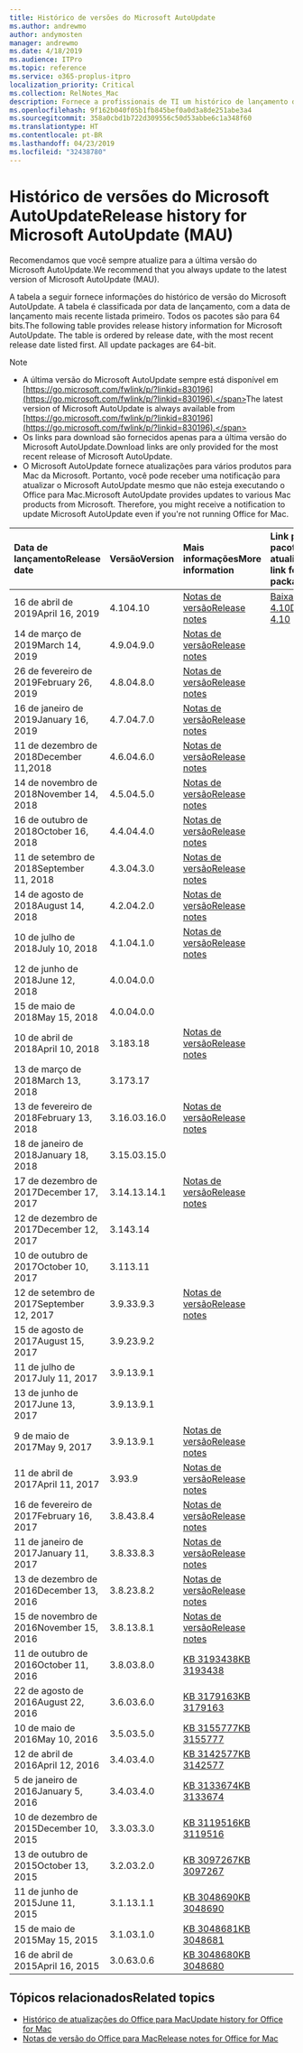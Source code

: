 ```yaml
---
title: Histórico de versões do Microsoft AutoUpdate
ms.author: andrewmo
author: andymosten
manager: andrewmo
ms.date: 4/18/2019
ms.audience: ITPro
ms.topic: reference
ms.service: o365-proplus-itpro
localization_priority: Critical
ms.collection: RelNotes_Mac
description: Fornece a profissionais de TI um histórico de lançamento do Microsoft AutoUpdate
ms.openlocfilehash: 9f162b040f05b1fb845bef0a0d3a8de251abe3a4
ms.sourcegitcommit: 358a0cbd1b722d309556c50d53abbe6c1a348f60
ms.translationtype: HT
ms.contentlocale: pt-BR
ms.lasthandoff: 04/23/2019
ms.locfileid: "32438780"
---
```

# <a name="release-history-for-microsoft-autoupdate-mau"></a><span data-ttu-id="b8f28-103">Histórico de versões do Microsoft AutoUpdate</span><span class="sxs-lookup"><span data-stu-id="b8f28-103">Release history for Microsoft AutoUpdate (MAU)</span></span>
 
<span data-ttu-id="b8f28-104">Recomendamos que você sempre atualize para a última versão do Microsoft AutoUpdate.</span><span class="sxs-lookup"><span data-stu-id="b8f28-104">We recommend that you always update to the latest version of Microsoft AutoUpdate (MAU).</span></span>

<span data-ttu-id="b8f28-p101">A tabela a seguir fornece informações do histórico de versão do Microsoft AutoUpdate. A tabela é classificada por data de lançamento, com a data de lançamento mais recente listada primeiro. Todos os pacotes são para 64 bits.</span><span class="sxs-lookup"><span data-stu-id="b8f28-p101">The following table provides release history information for Microsoft AutoUpdate. The table is ordered by release date, with the most recent release date listed first. All update packages are 64-bit.</span></span>


> [!NOTE]
> - <span data-ttu-id="b8f28-108">A última versão do Microsoft AutoUpdate sempre está disponível em [https://go.microsoft.com/fwlink/p/?linkid=830196](https://go.microsoft.com/fwlink/p/?linkid=830196).</span><span class="sxs-lookup"><span data-stu-id="b8f28-108">The latest version of Microsoft AutoUpdate is always available from [https://go.microsoft.com/fwlink/p/?linkid=830196](https://go.microsoft.com/fwlink/p/?linkid=830196).</span></span>
> - <span data-ttu-id="b8f28-109">Os links para download são fornecidos apenas para a última versão do Microsoft AutoUpdate.</span><span class="sxs-lookup"><span data-stu-id="b8f28-109">Download links are only provided for the most recent release of Microsoft AutoUpdate.</span></span>
> - <span data-ttu-id="b8f28-p102">O Microsoft AutoUpdate fornece atualizações para vários produtos para Mac da Microsoft. Portanto, você pode receber uma notificação para atualizar o Microsoft AutoUpdate mesmo que não esteja executando o Office para Mac.</span><span class="sxs-lookup"><span data-stu-id="b8f28-p102">Microsoft AutoUpdate provides updates to various Mac products from Microsoft. Therefore, you might receive a notification to update Microsoft AutoUpdate even if you're not running Office for Mac.</span></span>
  
|<span data-ttu-id="b8f28-112">**Data de lançamento**</span><span class="sxs-lookup"><span data-stu-id="b8f28-112">**Release date**</span></span>|<span data-ttu-id="b8f28-113">**Versão**</span><span class="sxs-lookup"><span data-stu-id="b8f28-113">**Version**</span></span>|<span data-ttu-id="b8f28-114">**Mais informações**</span><span class="sxs-lookup"><span data-stu-id="b8f28-114">**More information**</span></span>|<span data-ttu-id="b8f28-115">**Link para baixar o pacote de atualização**</span><span class="sxs-lookup"><span data-stu-id="b8f28-115">**Download link for the update package**</span></span>|
|:-----|:-----|:-----|:-----|
|<span data-ttu-id="b8f28-116">16 de abril de 2019</span><span class="sxs-lookup"><span data-stu-id="b8f28-116">April 16, 2019</span></span> <br/>|<span data-ttu-id="b8f28-117">4.10</span><span class="sxs-lookup"><span data-stu-id="b8f28-117">4.10</span></span> <br/> | [<span data-ttu-id="b8f28-118">Notas de versão</span><span class="sxs-lookup"><span data-stu-id="b8f28-118">Release notes</span></span>](release-notes-office-for-mac.md#April-2019-release) <br/> |[<span data-ttu-id="b8f28-119">Baixar MAU 4.10</span><span class="sxs-lookup"><span data-stu-id="b8f28-119">Download MAU 4.10</span></span>](https://go.microsoft.com/fwlink/p/?linkid=830196) <br/> |
|<span data-ttu-id="b8f28-120">14 de março de 2019</span><span class="sxs-lookup"><span data-stu-id="b8f28-120">March 14, 2019</span></span> <br/>|<span data-ttu-id="b8f28-121">4.9.0</span><span class="sxs-lookup"><span data-stu-id="b8f28-121">4.9.0</span></span> <br/> | [<span data-ttu-id="b8f28-122">Notas de versão</span><span class="sxs-lookup"><span data-stu-id="b8f28-122">Release notes</span></span>](release-notes-office-for-mac.md#march-2019-release) <br/> | <br/> |
|<span data-ttu-id="b8f28-123">26 de fevereiro de 2019</span><span class="sxs-lookup"><span data-stu-id="b8f28-123">February 26, 2019</span></span> <br/>|<span data-ttu-id="b8f28-124">4.8.0</span><span class="sxs-lookup"><span data-stu-id="b8f28-124">4.8.0</span></span> <br/> | [<span data-ttu-id="b8f28-125">Notas de versão</span><span class="sxs-lookup"><span data-stu-id="b8f28-125">Release notes</span></span>](release-notes-office-for-mac.md#january-2019-release) <br/> |<br/> |
|<span data-ttu-id="b8f28-126">16 de janeiro de 2019</span><span class="sxs-lookup"><span data-stu-id="b8f28-126">January 16, 2019</span></span> <br/>|<span data-ttu-id="b8f28-127">4.7.0</span><span class="sxs-lookup"><span data-stu-id="b8f28-127">4.7.0</span></span> <br/> | [<span data-ttu-id="b8f28-128">Notas de versão</span><span class="sxs-lookup"><span data-stu-id="b8f28-128">Release notes</span></span>](release-notes-office-for-mac.md#january-2019-release) <br/> | |
|<span data-ttu-id="b8f28-129">11 de dezembro de 2018</span><span class="sxs-lookup"><span data-stu-id="b8f28-129">December 11,2018</span></span> <br/>|<span data-ttu-id="b8f28-130">4.6.0</span><span class="sxs-lookup"><span data-stu-id="b8f28-130">4.6.0</span></span> <br/> | [<span data-ttu-id="b8f28-131">Notas de versão</span><span class="sxs-lookup"><span data-stu-id="b8f28-131">Release notes</span></span>](release-notes-office-for-mac.md#december-2018-release) <br/> ||
|<span data-ttu-id="b8f28-132">14 de novembro de 2018</span><span class="sxs-lookup"><span data-stu-id="b8f28-132">November 14, 2018</span></span> <br/> |<span data-ttu-id="b8f28-133">4.5.0</span><span class="sxs-lookup"><span data-stu-id="b8f28-133">4.5.0</span></span> <br/> |[<span data-ttu-id="b8f28-134">Notas de versão</span><span class="sxs-lookup"><span data-stu-id="b8f28-134">Release notes</span></span>](release-notes-office-for-mac.md#november-2018-release) <br/> | |
|<span data-ttu-id="b8f28-135">16 de outubro de 2018</span><span class="sxs-lookup"><span data-stu-id="b8f28-135">October 16, 2018</span></span> <br/> |<span data-ttu-id="b8f28-136">4.4.0</span><span class="sxs-lookup"><span data-stu-id="b8f28-136">4.4.0</span></span> <br/> |[<span data-ttu-id="b8f28-137">Notas de versão</span><span class="sxs-lookup"><span data-stu-id="b8f28-137">Release notes</span></span>](release-notes-office-for-mac.md#october-2018-release) <br/> | |
|<span data-ttu-id="b8f28-138">11 de setembro de 2018</span><span class="sxs-lookup"><span data-stu-id="b8f28-138">September 11, 2018</span></span>  <br/> |<span data-ttu-id="b8f28-139">4.3.0</span><span class="sxs-lookup"><span data-stu-id="b8f28-139">4.3.0</span></span>  <br/> |[<span data-ttu-id="b8f28-140">Notas de versão</span><span class="sxs-lookup"><span data-stu-id="b8f28-140">Release notes</span></span>](release-notes-office-for-mac.md#september-2018-release) <br/> | |
|<span data-ttu-id="b8f28-141">14 de agosto de 2018</span><span class="sxs-lookup"><span data-stu-id="b8f28-141">August 14, 2018</span></span>  <br/> |<span data-ttu-id="b8f28-142">4.2.0</span><span class="sxs-lookup"><span data-stu-id="b8f28-142">4.2.0</span></span>  <br/> |[<span data-ttu-id="b8f28-143">Notas de versão</span><span class="sxs-lookup"><span data-stu-id="b8f28-143">Release notes</span></span>](release-notes-office-for-mac.md#august-2018-release) <br/> | |
|<span data-ttu-id="b8f28-144">10 de julho de 2018</span><span class="sxs-lookup"><span data-stu-id="b8f28-144">July 10, 2018</span></span>  <br/> |<span data-ttu-id="b8f28-145">4.1.0</span><span class="sxs-lookup"><span data-stu-id="b8f28-145">4.1.0</span></span>  <br/> |[<span data-ttu-id="b8f28-146">Notas de versão</span><span class="sxs-lookup"><span data-stu-id="b8f28-146">Release notes</span></span>](release-notes-office-for-mac.md#july-2018-release) <br/> | |
|<span data-ttu-id="b8f28-147">12 de junho de 2018</span><span class="sxs-lookup"><span data-stu-id="b8f28-147">June 12, 2018</span></span>  <br/> |<span data-ttu-id="b8f28-148">4.0.0</span><span class="sxs-lookup"><span data-stu-id="b8f28-148">4.0.0</span></span>  <br/> |||
|<span data-ttu-id="b8f28-149">15 de maio de 2018</span><span class="sxs-lookup"><span data-stu-id="b8f28-149">May 15, 2018</span></span>  <br/> |<span data-ttu-id="b8f28-150">4.0.0</span><span class="sxs-lookup"><span data-stu-id="b8f28-150">4.0.0</span></span>  <br/> |||
|<span data-ttu-id="b8f28-151">10 de abril de 2018</span><span class="sxs-lookup"><span data-stu-id="b8f28-151">April 10, 2018</span></span>  <br/> |<span data-ttu-id="b8f28-152">3.18</span><span class="sxs-lookup"><span data-stu-id="b8f28-152">3.18</span></span>  <br/> |[<span data-ttu-id="b8f28-153">Notas de versão</span><span class="sxs-lookup"><span data-stu-id="b8f28-153">Release notes</span></span>](release-notes-office-for-mac.md#april-2018-release) <br/> ||
|<span data-ttu-id="b8f28-154">13 de março de 2018</span><span class="sxs-lookup"><span data-stu-id="b8f28-154">March 13, 2018</span></span>  <br/> |<span data-ttu-id="b8f28-155">3.17</span><span class="sxs-lookup"><span data-stu-id="b8f28-155">3.17</span></span>  <br/> |||
|<span data-ttu-id="b8f28-156">13 de fevereiro de 2018</span><span class="sxs-lookup"><span data-stu-id="b8f28-156">February 13, 2018</span></span>  <br/> |<span data-ttu-id="b8f28-157">3.16.0</span><span class="sxs-lookup"><span data-stu-id="b8f28-157">3.16.0</span></span>  <br/> |[<span data-ttu-id="b8f28-158">Notas de versão</span><span class="sxs-lookup"><span data-stu-id="b8f28-158">Release notes</span></span>](release-notes-office-for-mac.md#february-2018-release) <br/> | <br/> |
|<span data-ttu-id="b8f28-159">18 de janeiro de 2018</span><span class="sxs-lookup"><span data-stu-id="b8f28-159">January 18, 2018</span></span>  <br/> |<span data-ttu-id="b8f28-160">3.15.0</span><span class="sxs-lookup"><span data-stu-id="b8f28-160">3.15.0</span></span>  <br/> |<br/> |
|<span data-ttu-id="b8f28-161">17 de dezembro de 2017</span><span class="sxs-lookup"><span data-stu-id="b8f28-161">December 17, 2017</span></span>  <br/> |<span data-ttu-id="b8f28-162">3.14.1</span><span class="sxs-lookup"><span data-stu-id="b8f28-162">3.14.1</span></span>  <br/> |[<span data-ttu-id="b8f28-163">Notas de versão</span><span class="sxs-lookup"><span data-stu-id="b8f28-163">Release notes</span></span>](release-notes-office-for-mac.md#december-2017-release) <br/> | <br/> |
|<span data-ttu-id="b8f28-164">12 de dezembro de 2017</span><span class="sxs-lookup"><span data-stu-id="b8f28-164">December 12, 2017</span></span>  <br/> |<span data-ttu-id="b8f28-165">3.14</span><span class="sxs-lookup"><span data-stu-id="b8f28-165">3.14</span></span>  <br/> ||  <br/> |
|<span data-ttu-id="b8f28-166">10 de outubro de 2017</span><span class="sxs-lookup"><span data-stu-id="b8f28-166">October 10, 2017</span></span>  <br/> |<span data-ttu-id="b8f28-167">3.11</span><span class="sxs-lookup"><span data-stu-id="b8f28-167">3.11</span></span>  <br/> ||<br/> |
|<span data-ttu-id="b8f28-168">12 de setembro de 2017</span><span class="sxs-lookup"><span data-stu-id="b8f28-168">September 12, 2017</span></span>  <br/> |<span data-ttu-id="b8f28-169">3.9.3</span><span class="sxs-lookup"><span data-stu-id="b8f28-169">3.9.3</span></span>  <br/> |[<span data-ttu-id="b8f28-170">Notas de versão</span><span class="sxs-lookup"><span data-stu-id="b8f28-170">Release notes</span></span>](release-notes-office-for-mac.md#september-2017-release) <br/> |<br/> |
|<span data-ttu-id="b8f28-171">15 de agosto de 2017</span><span class="sxs-lookup"><span data-stu-id="b8f28-171">August 15, 2017</span></span>  <br/> |<span data-ttu-id="b8f28-172">3.9.2</span><span class="sxs-lookup"><span data-stu-id="b8f28-172">3.9.2</span></span>  <br/> || <br/> |
|<span data-ttu-id="b8f28-173">11 de julho de 2017</span><span class="sxs-lookup"><span data-stu-id="b8f28-173">July 11, 2017</span></span>  <br/> |<span data-ttu-id="b8f28-174">3.9.1</span><span class="sxs-lookup"><span data-stu-id="b8f28-174">3.9.1</span></span>  <br/> || <br/> |
|<span data-ttu-id="b8f28-175">13 de junho de 2017</span><span class="sxs-lookup"><span data-stu-id="b8f28-175">June 13, 2017</span></span>  <br/> |<span data-ttu-id="b8f28-176">3.9.1</span><span class="sxs-lookup"><span data-stu-id="b8f28-176">3.9.1</span></span>  <br/> || <br/> |
|<span data-ttu-id="b8f28-177">9 de maio de 2017</span><span class="sxs-lookup"><span data-stu-id="b8f28-177">May 9, 2017</span></span>  <br/> |<span data-ttu-id="b8f28-178">3.9.1</span><span class="sxs-lookup"><span data-stu-id="b8f28-178">3.9.1</span></span>  <br/> |[<span data-ttu-id="b8f28-179">Notas de versão</span><span class="sxs-lookup"><span data-stu-id="b8f28-179">Release notes</span></span>](release-notes-office-for-mac.md#may-2017-release) <br/> | <br/> |
|<span data-ttu-id="b8f28-180">11 de abril de 2017</span><span class="sxs-lookup"><span data-stu-id="b8f28-180">April 11, 2017</span></span>  <br/> |<span data-ttu-id="b8f28-181">3.9</span><span class="sxs-lookup"><span data-stu-id="b8f28-181">3.9</span></span>  <br/> |[<span data-ttu-id="b8f28-182">Notas de versão</span><span class="sxs-lookup"><span data-stu-id="b8f28-182">Release notes</span></span>](release-notes-office-for-mac.md#april-2017-release) <br/> |  <br/> |
|<span data-ttu-id="b8f28-183">16 de fevereiro de 2017</span><span class="sxs-lookup"><span data-stu-id="b8f28-183">February 16, 2017</span></span>  <br/> |<span data-ttu-id="b8f28-184">3.8.4</span><span class="sxs-lookup"><span data-stu-id="b8f28-184">3.8.4</span></span>  <br/> |[<span data-ttu-id="b8f28-185">Notas de versão</span><span class="sxs-lookup"><span data-stu-id="b8f28-185">Release notes</span></span>](release-notes-office-for-mac.md#february-2017-release) <br/> | <br/> |
|<span data-ttu-id="b8f28-186">11 de janeiro de 2017</span><span class="sxs-lookup"><span data-stu-id="b8f28-186">January 11, 2017</span></span>  <br/> |<span data-ttu-id="b8f28-187">3.8.3</span><span class="sxs-lookup"><span data-stu-id="b8f28-187">3.8.3</span></span>  <br/> |[<span data-ttu-id="b8f28-188">Notas de versão</span><span class="sxs-lookup"><span data-stu-id="b8f28-188">Release notes</span></span>](release-notes-office-for-mac.md#january-2017-release) <br/> | <br/> |
|<span data-ttu-id="b8f28-189">13 de dezembro de 2016</span><span class="sxs-lookup"><span data-stu-id="b8f28-189">December 13, 2016</span></span>  <br/> |<span data-ttu-id="b8f28-190">3.8.2</span><span class="sxs-lookup"><span data-stu-id="b8f28-190">3.8.2</span></span>  <br/> |[<span data-ttu-id="b8f28-191">Notas de versão</span><span class="sxs-lookup"><span data-stu-id="b8f28-191">Release notes</span></span>](release-notes-office-for-mac.md#december-2016-release) <br/> | <br/> |
|<span data-ttu-id="b8f28-192">15 de novembro de 2016</span><span class="sxs-lookup"><span data-stu-id="b8f28-192">November 15, 2016</span></span>  <br/> |<span data-ttu-id="b8f28-193">3.8.1</span><span class="sxs-lookup"><span data-stu-id="b8f28-193">3.8.1</span></span>  <br/> |[<span data-ttu-id="b8f28-194">Notas de versão</span><span class="sxs-lookup"><span data-stu-id="b8f28-194">Release notes</span></span>](release-notes-office-for-mac.md#november-2016-release) <br/> | <br/> |
|<span data-ttu-id="b8f28-195">11 de outubro de 2016</span><span class="sxs-lookup"><span data-stu-id="b8f28-195">October 11, 2016</span></span>  <br/> |<span data-ttu-id="b8f28-196">3.8.0</span><span class="sxs-lookup"><span data-stu-id="b8f28-196">3.8.0</span></span>  <br/> |[<span data-ttu-id="b8f28-197">KB 3193438</span><span class="sxs-lookup"><span data-stu-id="b8f28-197">KB 3193438</span></span>](https://support.microsoft.com/kb/3193438) <br/> | <br/> |
|<span data-ttu-id="b8f28-198">22 de agosto de 2016</span><span class="sxs-lookup"><span data-stu-id="b8f28-198">August 22, 2016</span></span>  <br/> |<span data-ttu-id="b8f28-199">3.6.0</span><span class="sxs-lookup"><span data-stu-id="b8f28-199">3.6.0</span></span>  <br/> |[<span data-ttu-id="b8f28-200">KB 3179163</span><span class="sxs-lookup"><span data-stu-id="b8f28-200">KB 3179163</span></span>](https://support.microsoft.com/kb/3179163) <br/> | <br/> |
|<span data-ttu-id="b8f28-201">10 de maio de 2016</span><span class="sxs-lookup"><span data-stu-id="b8f28-201">May 10, 2016</span></span>  <br/> |<span data-ttu-id="b8f28-202">3.5.0</span><span class="sxs-lookup"><span data-stu-id="b8f28-202">3.5.0</span></span>  <br/> |[<span data-ttu-id="b8f28-203">KB 3155777</span><span class="sxs-lookup"><span data-stu-id="b8f28-203">KB 3155777</span></span>](https://support.microsoft.com/kb/3155777) <br/> | <br/> |
|<span data-ttu-id="b8f28-204">12 de abril de 2016</span><span class="sxs-lookup"><span data-stu-id="b8f28-204">April 12, 2016</span></span>  <br/> |<span data-ttu-id="b8f28-205">3.4.0</span><span class="sxs-lookup"><span data-stu-id="b8f28-205">3.4.0</span></span>  <br/> |[<span data-ttu-id="b8f28-206">KB 3142577</span><span class="sxs-lookup"><span data-stu-id="b8f28-206">KB 3142577</span></span>](https://support.microsoft.com/kb/3142577) <br/> | <br/> |
|<span data-ttu-id="b8f28-207">5 de janeiro de 2016</span><span class="sxs-lookup"><span data-stu-id="b8f28-207">January 5, 2016</span></span>  <br/> |<span data-ttu-id="b8f28-208">3.4.0</span><span class="sxs-lookup"><span data-stu-id="b8f28-208">3.4.0</span></span>  <br/> |[<span data-ttu-id="b8f28-209">KB 3133674</span><span class="sxs-lookup"><span data-stu-id="b8f28-209">KB 3133674</span></span>](https://support.microsoft.com/kb/3133674) <br/> | <br/> |
|<span data-ttu-id="b8f28-210">10 de dezembro de 2015</span><span class="sxs-lookup"><span data-stu-id="b8f28-210">December 10, 2015</span></span>  <br/> |<span data-ttu-id="b8f28-211">3.3.0</span><span class="sxs-lookup"><span data-stu-id="b8f28-211">3.3.0</span></span>  <br/> |[<span data-ttu-id="b8f28-212">KB 3119516</span><span class="sxs-lookup"><span data-stu-id="b8f28-212">KB 3119516</span></span>](https://support.microsoft.com/kb/3119516) <br/> | <br/> |
|<span data-ttu-id="b8f28-213">13 de outubro de 2015</span><span class="sxs-lookup"><span data-stu-id="b8f28-213">October 13, 2015</span></span>  <br/> |<span data-ttu-id="b8f28-214">3.2.0</span><span class="sxs-lookup"><span data-stu-id="b8f28-214">3.2.0</span></span>  <br/> |[<span data-ttu-id="b8f28-215">KB 3097267</span><span class="sxs-lookup"><span data-stu-id="b8f28-215">KB 3097267</span></span>](https://support.microsoft.com/kb/3097267) <br/> | <br/> |
|<span data-ttu-id="b8f28-216">11 de junho de 2015</span><span class="sxs-lookup"><span data-stu-id="b8f28-216">June 11, 2015</span></span>  <br/> |<span data-ttu-id="b8f28-217">3.1.1</span><span class="sxs-lookup"><span data-stu-id="b8f28-217">3.1.1</span></span>  <br/> |[<span data-ttu-id="b8f28-218">KB 3048690</span><span class="sxs-lookup"><span data-stu-id="b8f28-218">KB 3048690</span></span>](https://support.microsoft.com/kb/3048690) <br/> | <br/> |
|<span data-ttu-id="b8f28-219">15 de maio de 2015</span><span class="sxs-lookup"><span data-stu-id="b8f28-219">May 15, 2015</span></span>  <br/> |<span data-ttu-id="b8f28-220">3.1.0</span><span class="sxs-lookup"><span data-stu-id="b8f28-220">3.1.0</span></span>  <br/> |[<span data-ttu-id="b8f28-221">KB 3048681</span><span class="sxs-lookup"><span data-stu-id="b8f28-221">KB 3048681</span></span>](https://support.microsoft.com/kb/3048681) <br/> | <br/> |
|<span data-ttu-id="b8f28-222">16 de abril de 2015</span><span class="sxs-lookup"><span data-stu-id="b8f28-222">April 16, 2015</span></span>  <br/> |<span data-ttu-id="b8f28-223">3.0.6</span><span class="sxs-lookup"><span data-stu-id="b8f28-223">3.0.6</span></span>  <br/> |[<span data-ttu-id="b8f28-224">KB 3048680</span><span class="sxs-lookup"><span data-stu-id="b8f28-224">KB 3048680</span></span>](https://support.microsoft.com/kb/3048680) <br/> | <br/> |

## <a name="related-topics"></a><span data-ttu-id="b8f28-225">Tópicos relacionados</span><span class="sxs-lookup"><span data-stu-id="b8f28-225">Related topics</span></span>

- [<span data-ttu-id="b8f28-226">Histórico de atualizações do Office para Mac</span><span class="sxs-lookup"><span data-stu-id="b8f28-226">Update history for Office for Mac</span></span>](update-history-office-for-mac.md)
- [<span data-ttu-id="b8f28-227">Notas de versão do Office para Mac</span><span class="sxs-lookup"><span data-stu-id="b8f28-227">Release notes for Office for Mac</span></span>](release-notes-office-for-mac.md) 